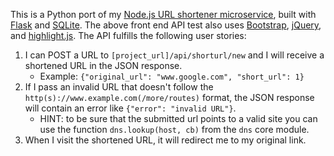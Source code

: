 This is a Python port of my [Node.js URL shortener microservice](https://ty-file-metadata.glitch.me/), built with [Flask](https://flask.palletsprojects.com/en/1.1.x/) and [SQLite](https://sqlite.org/index.html). The above front end API test also uses [Bootstrap](https://getbootstrap.com/), [jQuery](https://jquery.com/), and [highlight.js](https://highlightjs.org/). The API fulfills the following user stories:

1. I can POST a URL to `[project_url]/api/shorturl/new` and I will receive a shortened URL in the JSON response.
   - Example: `{"original_url": "www.google.com", "short_url": 1}`
2. If I pass an invalid URL that doesn't follow the `http(s)://www.example.com(/more/routes)` format, the JSON response will contain an error like `{"error": "invalid URL"}`.
   - HINT: to be sure that the submitted url points to a valid site you can use the function `dns.lookup(host, cb)` from the `dns` core module.
3. When I visit the shortened URL, it will redirect me to my original link.
